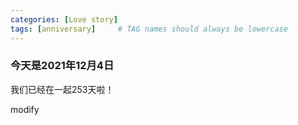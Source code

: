 ```yaml
---
categories: [Love story]
tags: [anniversary]     # TAG names should always be lowercase
---
```


### 今天是2021年12月4日

我们已经在一起253天啦！

modify

